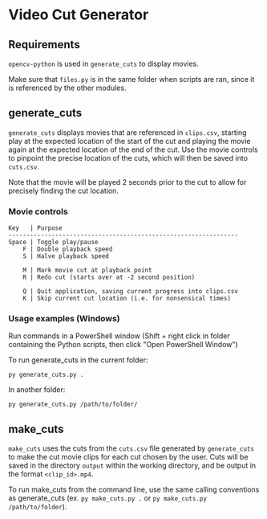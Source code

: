 # Video Cut Generator

## Requirements

`opencv-python` is used in `generate_cuts` to display movies.

Make sure that `files.py` is in the same folder when scripts are ran, since it is referenced by the other modules.

## generate_cuts

`generate_cuts` displays movies that are referenced in `clips.csv`, starting play at the expected location of the start of the cut and playing the movie again at the expected location of the end of the cut. Use the movie controls to pinpoint the precise location of the cuts, which will then be saved into `cuts.csv`.

Note that the movie will be played 2 seconds prior to the cut to allow for precisely finding the cut location.

### Movie controls

```
Key   | Purpose
----------------------------------------------------------------
Space | Toggle play/pause
    F | Double playback speed
    S | Halve playback speed

    M | Mark movie cut at playback point
    R | Redo cut (starts over at -2 second position)

    Q | Quit application, saving current progress into clips.csv
    K | Skip current cut location (i.e. for nonsensical times)
```

### Usage examples (Windows)

Run commands in a PowerShell window (Shift + right click in folder containing the Python scripts, then click "Open PowerShell Window")

To run generate_cuts in the current folder:

`py generate_cuts.py .`

In another folder:

`py generate_cuts.py /path/to/folder/`

## make_cuts

`make_cuts` uses the cuts from the `cuts.csv` file generated by `generate_cuts` to make the cut movie clips for each cut chosen by the user. Cuts will be saved in the directory `output` within the working directory, and be output in the format `<clip_id>.mp4`.

To run make_cuts from the command line, use the same calling conventions as generate_cuts (ex. `py make_cuts.py .` or `py make_cuts.py /path/to/folder`).